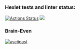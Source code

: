 ### Hexlet tests and linter status:

[![Actions Status](https://github.com/vll8/frontend-project-44/workflows/hexlet-check/badge.svg)](https://github.com/vll8/frontend-project-44/actions) <a href="https://codeclimate.com/github/vll8/frontend-project-44/maintainability"><img src="https://api.codeclimate.com/v1/badges/cc431d0adc2ef461b6fe/maintainability" /></a>

### Brain-Even
[![asciicast](https://asciinema.org/a/hnWukvCUM63AaVOMPfWbpkQar.svg)](https://asciinema.org/a/hnWukvCUM63AaVOMPfWbpkQar)
